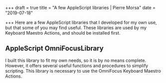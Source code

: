 +++
draft = true
title = "A few AppleScript libraries | Pierre Morsa"
date = "2019-07-18"

+++
Here are a few AppleScript libraries that I developed for my own use, but that some of you may find useful. These libraries are used by my Keyboard Maestro Actions, and should be installed first.

## AppleScript OmniFocusLibrary
I built this library to fit my own needs, so it is by no means complete. However, it offers several useful functions and procedures to simplify scripting. This library is necessary to use the OmniFocus Keyboard Maestro Actions.



